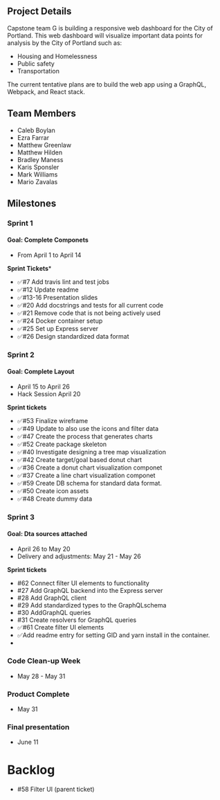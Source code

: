## Project Details

Capstone team G is building a responsive web dashboard for the City of
Portland. This web dashboard will visualize important data points for analysis
by the City of Portland such as:

- Housing and Homelessness
- Public safety
- Transportation

The current tentative plans are to build the web app using a GraphQL, Webpack,
and React stack.

## Team Members

- Caleb Boylan
- Ezra Farrar
- Matthew Greenlaw
- Matthew Hilden
- Bradley Maness
- Karis Sponsler
- Mark Williams
- Mario Zavalas


## Milestones

### Sprint 1
#### Goal: Complete Componets

  - From April 1 to April 14

**Sprint Tickets***
  - ✅#7 Add travis lint and test jobs
  - ✅#12 Update readme
  - ✅#13-16 Presentation slides
  - ✅#20 Add docstrings and tests for all current code
  - ✅#21 Remove code that is not being actively used
  - ✅#24 Docker container setup
  - ✅#25 Set up Express server
  - ✅#26 Design standardized data format 

### Sprint 2
#### Goal: Complete Layout
  - April 15 to April 26
  - Hack Session April 20

**Sprint tickets**
  - ✅#53 Finalize wireframe
  - ✅#49 Update <chartWrapper /> to also use the icons
     and filter data
  - ✅#47 Create the process that generates charts
  - ✅#52 Create package skeleton
  - ✅#40 Investigate designing a tree map visualization
  - ✅#42 Create target/goal based donut chart
  - ✅#36 Create a donut chart visualization componet
  - ✅#37 Create a line chart visualization componet
  - ✅#59 Create DB schema for standard data format.
  - ✅#50 Create icon assets
  - ✅#48 Create dummy data

### Sprint 3
#### Goal: Dta sources attached
  - April 26 to May 20
  - Delivery and adjustments: May 21 - May 26 

**Sprint tickets**
  - #62 Connect filter UI elements to functionality
  - #27 Add GraphQL backend into the Express server
  - #28 Add GraphQL client
  - #29 Add standardized types to the GraphQLschema
  - #30 AddGraphQL queries
  - #31 Create resolvers for GraphQL queries
  - ✅#61 Create filter UI elements
  - ✅Add readme entry for setting GID and yarn install in the container.
  - 

### Code Clean-up Week
  - May 28 - May 31

### Product Complete 
  - May 31

### Final presentation 
  - June 11


# Backlog
- #58 Filter UI (parent ticket)
